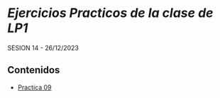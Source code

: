 # *Ejercicios Practicos de la clase de LP1*
SESION 14 - 26/12/2023
## Contenidos
- [Practica 09](PRACTICA09)
